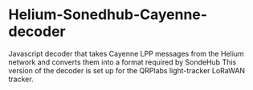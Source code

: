 # Helium-Sonedhub-Cayenne-decoder
Javascript decoder that takes Cayenne LPP messages from the Helium network and converts them into a format required by SondeHub
This version of the decoder is set up for the QRPlabs light-tracker LoRaWAN tracker.
